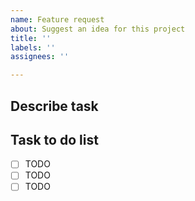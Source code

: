 ```yaml
---
name: Feature request
about: Suggest an idea for this project
title: ''
labels: ''
assignees: ''

---
```


## Describe task

## Task to do list

- [ ] TODO
- [ ] TODO
- [ ] TODO
